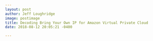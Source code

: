 ```yaml
---
layout: post
author: Jeff Loughridge
image: postimage
title: Decoding Bring Your Own IP for Amazon Virtual Private Cloud
date: 2018-08-12 20:05:21 -0400

---
```

